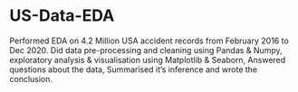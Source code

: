# US-Data-EDA

Performed EDA on 4.2 Million USA accident records from February 2016 to Dec 2020.
Did data pre-processing and cleaning using Pandas & Numpy, exploratory analysis & visualisation using Matplotlib & Seaborn, Answered questions about the data, Summarised it’s inference and wrote the conclusion.
